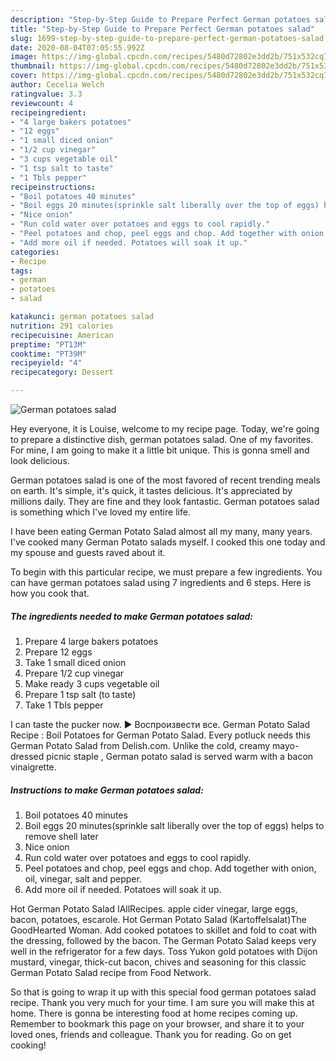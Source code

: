 ```yaml
---
description: "Step-by-Step Guide to Prepare Perfect German potatoes salad"
title: "Step-by-Step Guide to Prepare Perfect German potatoes salad"
slug: 1699-step-by-step-guide-to-prepare-perfect-german-potatoes-salad
date: 2020-08-04T07:05:55.992Z
image: https://img-global.cpcdn.com/recipes/5480d72802e3dd2b/751x532cq70/german-potatoes-salad-recipe-main-photo.jpg
thumbnail: https://img-global.cpcdn.com/recipes/5480d72802e3dd2b/751x532cq70/german-potatoes-salad-recipe-main-photo.jpg
cover: https://img-global.cpcdn.com/recipes/5480d72802e3dd2b/751x532cq70/german-potatoes-salad-recipe-main-photo.jpg
author: Cecelia Welch
ratingvalue: 3.3
reviewcount: 4
recipeingredient:
- "4 large bakers potatoes"
- "12 eggs"
- "1 small diced onion"
- "1/2 cup vinegar"
- "3 cups vegetable oil"
- "1 tsp salt to taste"
- "1 Tbls pepper"
recipeinstructions:
- "Boil potatoes 40 minutes"
- "Boil eggs 20 minutes(sprinkle salt liberally over the top of eggs) helps to remove shell later"
- "Nice onion"
- "Run cold water over potatoes and eggs to cool rapidly."
- "Peel potatoes and chop, peel eggs and chop. Add together with onion, oil, vinegar, salt and pepper."
- "Add more oil if needed. Potatoes will soak it up."
categories:
- Recipe
tags:
- german
- potatoes
- salad

katakunci: german potatoes salad 
nutrition: 291 calories
recipecuisine: American
preptime: "PT13M"
cooktime: "PT39M"
recipeyield: "4"
recipecategory: Dessert

---
```



![German potatoes salad](https://img-global.cpcdn.com/recipes/5480d72802e3dd2b/751x532cq70/german-potatoes-salad-recipe-main-photo.jpg)

Hey everyone, it is Louise, welcome to my recipe page. Today, we're going to prepare a distinctive dish, german potatoes salad. One of my favorites. For mine, I am going to make it a little bit unique. This is gonna smell and look delicious.

German potatoes salad is one of the most favored of recent trending meals on earth. It's simple, it's quick, it tastes delicious. It's appreciated by millions daily. They are fine and they look fantastic. German potatoes salad is something which I've loved my entire life.

I have been eating German Potato Salad almost all my many, many years. I&#39;ve cooked many German Potato salads myself. I cooked this one today and my spouse and guests raved about it.


To begin with this particular recipe, we must prepare a few ingredients. You can have german potatoes salad using 7 ingredients and 6 steps. Here is how you cook that.

<!--inarticleads1-->

##### The ingredients needed to make German potatoes salad:

1. Prepare 4 large bakers potatoes
1. Prepare 12 eggs
1. Take 1 small diced onion
1. Prepare 1/2 cup vinegar
1. Make ready 3 cups vegetable oil
1. Prepare 1 tsp salt (to taste)
1. Take 1 Tbls pepper


I can taste the pucker now. ► Воспроизвести все. German Potato Salad Recipe : Boil Potatoes for German Potato Salad. Every potluck needs this German Potato Salad from Delish.com. Unlike the cold, creamy mayo-dressed picnic staple , German potato salad is served warm with a bacon vinaigrette. 

<!--inarticleads2-->

##### Instructions to make German potatoes salad:

1. Boil potatoes 40 minutes
1. Boil eggs 20 minutes(sprinkle salt liberally over the top of eggs) helps to remove shell later
1. Nice onion
1. Run cold water over potatoes and eggs to cool rapidly.
1. Peel potatoes and chop, peel eggs and chop. Add together with onion, oil, vinegar, salt and pepper.
1. Add more oil if needed. Potatoes will soak it up.


Hot German Potato Salad IAllRecipes. apple cider vinegar, large eggs, bacon, potatoes, escarole. Hot German Potato Salad (Kartoffelsalat)The GoodHearted Woman. Add cooked potatoes to skillet and fold to coat with the dressing, followed by the bacon. The German Potato Salad keeps very well in the refrigerator for a few days. Toss Yukon gold potatoes with Dijon mustard, vinegar, thick-cut bacon, chives and seasoning for this classic German Potato Salad recipe from Food Network. 

So that is going to wrap it up with this special food german potatoes salad recipe. Thank you very much for your time. I am sure you will make this at home. There is gonna be interesting food at home recipes coming up. Remember to bookmark this page on your browser, and share it to your loved ones, friends and colleague. Thank you for reading. Go on get cooking!
